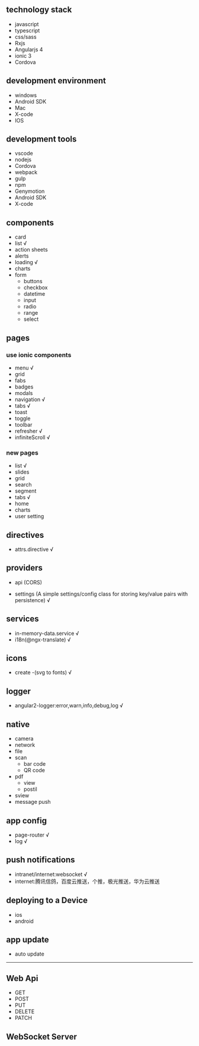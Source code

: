 ## technology stack

+ javascript
+ typescript
+ css/sass
+ Rxjs
+ Angularjs 4
+ ionic 3
+ Cordova

## development environment

+ windows
+ Android SDK
+ Mac
+ X-code
+ IOS

##  development tools

+ vscode
+ nodejs
+ Cordova
+ webpack
+ gulp
+ npm
+ Genymotion 
+ Android SDK
+ X-code


## components

+ card
+ list √
+ action sheets
+ alerts
+ loading √
+ charts
+ form
    + buttons
    + checkbox
    + datetime
    + input
    + radio
    + range
    + select

## pages

### use ionic components

+ menu √
+ grid
+ fabs
+ badges
+ modals
+ navigation √
+ tabs √
+ toast
+ toggle
+ toolbar
+ refresher √
+ infiniteScroll √

### new pages

+ list √
+ slides
+ grid
+ search
+ segment
+ tabs √
+ home
+ charts
+ user setting


## directives

+ attrs.directive √

## providers

+ api (CORS)

+ settings (A simple settings/config class for storing key/value pairs with persistence) √

## services 

+ in-memory-data.service √
+ i18n(@ngx-translate)   √

## icons

+ create -(svg to fonts) √

## logger

+ angular2-logger:error,warn,info,debug,log √

## native

+ camera
+ network
+ file
+ scan
    + bar code
    + QR code
+ pdf
    + view
    + postil
+ sview
+ message push

## app config

+ page-router √
+ log         √


## push notifications

+ intranet/internet:websocket √
+ internet:腾讯信鸽，百度云推送，个推，极光推送，华为云推送

## deploying to a Device

+ ios
+ android

## app update

+ auto update

------------------------
## Web Api

+ GET
+ POST
+ PUT
+ DELETE
+ PATCH

## WebSocket Server




